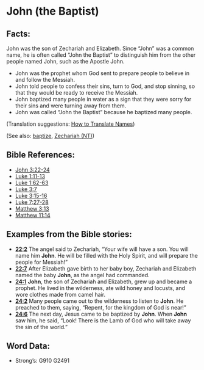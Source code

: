 # John (the Baptist)

## Facts:

John was the son of Zechariah and Elizabeth. Since “John” was a common name, he is often called “John the Baptist” to distinguish him from the other people named John, such as the Apostle John.

* John was the prophet whom God sent to prepare people to believe in and follow the Messiah.
* John told people to confess their sins, turn to God, and stop sinning, so that they would be ready to receive the Messiah.
* John baptized many people in water as a sign that they were sorry for their sins and were turning away from them.
* John was called “John the Baptist” because he baptized many people.

(Translation suggestions: [How to Translate Names](rc://en/ta/man/translate/translate-names))

(See also: [baptize](../kt/baptize.md), [Zechariah (NT)](../names/zechariahnt.md))

## Bible References:

* [John 3:22-24](rc://en/tn/help/jhn/03/22)
* [Luke 1:11-13](rc://en/tn/help/luk/01/11)
* [Luke 1:62-63](rc://en/tn/help/luk/01/62)
* [Luke 3:7](rc://en/tn/help/luk/03/07)
* [Luke 3:15-16](rc://en/tn/help/luk/03/15)
* [Luke 7:27-28](rc://en/tn/help/luk/07/27)
* [Matthew 3:13](rc://en/tn/help/mat/03/13)
* [Matthew 11:14](rc://en/tn/help/mat/11/14)

## Examples from the Bible stories:

* __[22:2](rc://en/tn/help/obs/22/02)__ The angel said to Zechariah, “Your wife will have a son. You will name him __John__. He will be filled with the Holy Spirit, and will prepare the people for Messiah!”
* __[22:7](rc://en/tn/help/obs/22/07)__ After Elizabeth gave birth to her baby boy, Zechariah and Elizabeth named the baby __John__, as the angel had commanded.
* __[24:1](rc://en/tn/help/obs/24/01)__ __John__, the son of Zechariah and Elizabeth, grew up and became a prophet. He lived in the wilderness, ate wild honey and locusts, and wore clothes made from camel hair.
* __[24:2](rc://en/tn/help/obs/24/02)__ Many people came out to the wilderness to listen to __John__. He preached to them, saying, “Repent, for the kingdom of God is near!”
* __[24:6](rc://en/tn/help/obs/24/06)__ The next day, Jesus came to be baptized by __John__. When __John__ saw him, he said, “Look! There is the Lamb of God who will take away the sin of the world.”

## Word Data:

* Strong’s: G910 G2491
